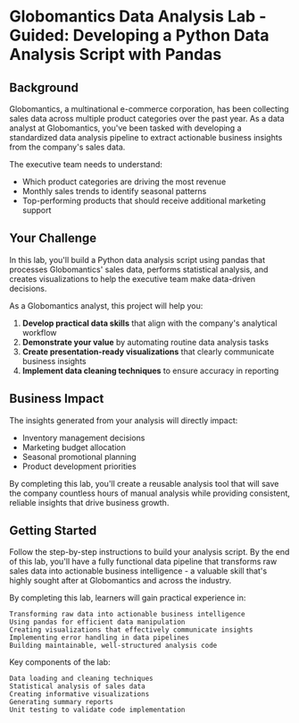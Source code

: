 # Globomantics Data Analysis Lab - Guided: Developing a Python Data Analysis Script with Pandas

## Background

Globomantics, a multinational e-commerce corporation, has been collecting sales data across multiple product categories over the past year. As a data analyst at Globomantics, you've been tasked with developing a standardized data analysis pipeline to extract actionable business insights from the company's sales data.

The executive team needs to understand:
- Which product categories are driving the most revenue
- Monthly sales trends to identify seasonal patterns
- Top-performing products that should receive additional marketing support

## Your Challenge

In this lab, you'll build a Python data analysis script using pandas that processes Globomantics' sales data, performs statistical analysis, and creates visualizations to help the executive team make data-driven decisions.

As a Globomantics analyst, this project will help you:

1. **Develop practical data skills** that align with the company's analytical workflow
2. **Demonstrate your value** by automating routine data analysis tasks
3. **Create presentation-ready visualizations** that clearly communicate business insights
4. **Implement data cleaning techniques** to ensure accuracy in reporting

## Business Impact

The insights generated from your analysis will directly impact:
- Inventory management decisions
- Marketing budget allocation
- Seasonal promotional planning
- Product development priorities

By completing this lab, you'll create a reusable analysis tool that will save the company countless hours of manual analysis while providing consistent, reliable insights that drive business growth.

## Getting Started

Follow the step-by-step instructions to build your analysis script. By the end of this lab, you'll have a fully functional data pipeline that transforms raw sales data into actionable business intelligence - a valuable skill that's highly sought after at Globomantics and across the industry.

By completing this lab, learners will gain practical experience in:

    Transforming raw data into actionable business intelligence
    Using pandas for efficient data manipulation
    Creating visualizations that effectively communicate insights
    Implementing error handling in data pipelines
    Building maintainable, well-structured analysis code

Key components of the lab:

    Data loading and cleaning techniques
    Statistical analysis of sales data
    Creating informative visualizations
    Generating summary reports
    Unit testing to validate code implementation
